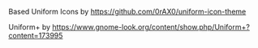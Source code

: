 Based Uniform Icons by https://github.com/0rAX0/uniform-icon-theme

Uniform+ by https://www.gnome-look.org/content/show.php/Uniform+?content=173995
